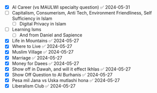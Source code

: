 - [x] AI Career (vs MAULWI specialty question) ✅ 2024-05-31
- [ ] Capitalism, Consumerism, Anti Tech, Environment Friendliness, Self Sufficiency in Islam
	- [ ] Digital Privacy in Islam
- [ ] Learning Isms
	- [ ] And from Daniel and Sapience
- [x] Life in Mountains ✅ 2024-05-27
- [x] Where to Live ✅ 2024-05-27
- [x] Muslim Village ✅ 2024-05-27
- [x] Marriage ✅ 2024-05-27
- [x] Money for Daees ✅ 2024-05-27
- [x] Show off in Dawah, and will it effect Ikhlas ✅ 2024-05-27
- [x] Show Off Question to Al Burhanis ✅ 2024-05-27
- [x] Pesa mil Jana vs Uska mutlashi hona ✅ 2024-05-27
- [x] Liberalism Club ✅ 2024-05-27